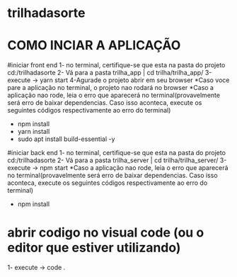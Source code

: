 # trilhadasorte
# COMO INCIAR A APLICAÇÃO

#iniciar front end
1- no terminal, certifique-se que esta na pasta do projeto cd:/trilhadasorte
2- Vá para a pasta trilha_app  |  cd trilha/trilha_app/
3-execute -> yarn start
4-Agurade o projeto abrir em seu browser
*Caso voce pare a aplicação no terminal, o projeto nao rodará no browser
*Caso a aplicação nao rode, leia o erro que aparecerá no terminal(provavelmente será erro de baixar dependencias. Caso isso aconteca, 
  execute os seguintes códigos respectivamente ao erro do terminal)
  * npm install 
  * yarn install
  * sudo apt install build-essential -y

#iniciar back end
1- no terminal, certifique-se que esta na pasta do projeto cd:/trilhadasorte
2- Vá para a pasta trilha_server  |  cd trilha/trilha_server/
3-execute -> npm start
*Caso a aplicação nao rode, leia o erro que aparecerá no terminal(provavelmente será erro de baixar dependencias. Caso isso aconteca, 
  execute os seguintes códigos respectivamente ao erro do terminal)
  * npm install 
  
  
# abrir codigo no visual code (ou o editor que estiver utilizando)
1- execute -> code .

